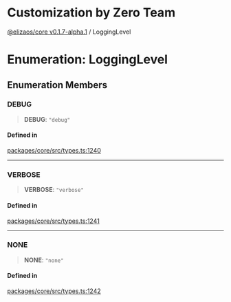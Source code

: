 # Customization by Zero Team

[@elizaos/core v0.1.7-alpha.1](../index.md) / LoggingLevel

# Enumeration: LoggingLevel

## Enumeration Members

### DEBUG

> **DEBUG**: `"debug"`

#### Defined in

[packages/core/src/types.ts:1240](https://github.com/elizaOS/eliza/blob/main/packages/core/src/types.ts#L1240)

***

### VERBOSE

> **VERBOSE**: `"verbose"`

#### Defined in

[packages/core/src/types.ts:1241](https://github.com/elizaOS/eliza/blob/main/packages/core/src/types.ts#L1241)

***

### NONE

> **NONE**: `"none"`

#### Defined in

[packages/core/src/types.ts:1242](https://github.com/elizaOS/eliza/blob/main/packages/core/src/types.ts#L1242)
